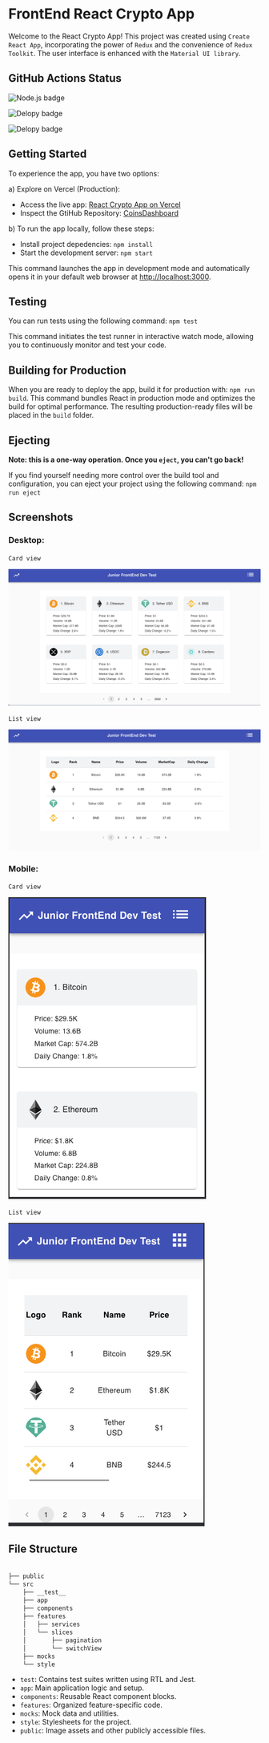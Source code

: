 # FrontEnd React Crypto App

Welcome to the React Crypto App! This project was created using `Create React App`, incorporating the power of `Redux` and the convenience of `Redux Toolkit`. The user interface is enhanced with the `Material UI library`.

## GitHub Actions Status

![Node.js badge](https://github.com/rejaraujo/CoinsDashboard/actions/workflows/node.js.yml/badge.svg)

![Delopy badge](https://github.com/rejaraujo/CoinsDashboard/actions/workflows/preview.yaml/badge.svg)

![Delopy badge](https://github.com/rejaraujo/CoinsDashboard/actions/workflows/production.yaml/badge.svg)

## Getting Started

To experience the app, you have two options:

a) Explore on Vercel (Production):

- Access the live app: [React Crypto App on Vercel](https://CoinsDashboard-roan.vercel.app/)
- Inspect the GtiHub Repository: [CoinsDashboard](https://github.com/rejaraujo/CoinsDashboard)

b) To run the app locally, follow these steps:

- Install project depedencies: `npm install`
- Start the development server: `npm start`

This command launches the app in development mode and automatically opens it in your default web browser at [http://localhost:3000](http://localhost:3000).

## Testing

You can run tests using the following command: `npm test`

This command initiates the test runner in interactive watch mode, allowing you to continuously monitor and test your code.

## Building for Production

When you are ready to deploy the app, build it for production with: `npm run build`. This command bundles React in production mode and optimizes the build for optimal performance. The resulting production-ready files will be placed in the `build` folder.

## Ejecting

**Note: this is a one-way operation. Once you `eject`, you can't go back!**

If you find yourself needing more control over the build tool and configuration, you can eject your project using the following command: `npm run eject`

## Screenshots

### Desktop:

`Card view`

![Desktop Design](/public/CardDesign.png)

`List view`

![Desktop Design](/public/ListDesign.png)

### Mobile:

`Card view`

![Mobile Design](/public/MobileCardDesign.png)

`List view`

![Mobile Design](/public/Mobile%20ListDesign.png)

## File Structure

```text

├── public
└── src
    ├── __test__
    ├── app
    ├── components
    ├── features
    │   ├── services
    │   └── slices
    │       ├── pagination
    │       └── switchView
    ├── mocks
    └── style
```

- `test`: Contains test suites written using RTL and Jest.
- `app`: Main application logic and setup.
- `components`: Reusable React component blocks.
- `features`: Organized feature-specific code.
- `mocks`: Mock data and utilities.
- `style`: Stylesheets for the project.
- `public`: Image assets and other publicly accessible files.

